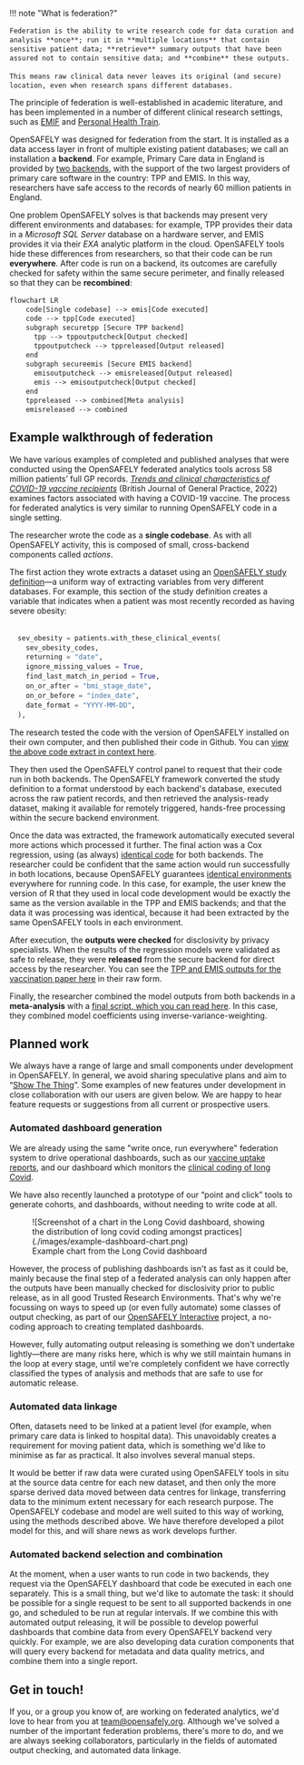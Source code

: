 !!! note "What is federation?"

    Federation is the ability to write research code for data curation and analysis **once**; run it in **multiple locations** that contain sensitive patient data; **retrieve** summary outputs that have been assured not to contain sensitive data; and **combine** these outputs.

    This means raw clinical data never leaves its original (and secure) location, even when research spans different databases.

The principle of federation is well-established in academic literature, and has been implemented in a number of different clinical research settings, such as [EMIF](https://doi.org/10.1007/s11023-018-9467-4) and [Personal Health Train](https://doi.org/10.1007/s00439-018-1924-x).

OpenSAFELY was designed for federation from the start. It is installed as a data access layer in front of multiple existing patient databases; we call an installation a **backend**. For example, Primary Care data in England is provided by [two backends](data-sources/intro.md), with the support of the two largest providers of primary care software in the country: TPP and EMIS.  In this way, researchers have safe access to the records of nearly 60 million patients in England.

One problem OpenSAFELY solves is that backends may present very different environments and databases: for example, TPP provides their data in a _Microsoft SQL Server_ database on a hardware server, and EMIS provides it via their _EXA_ analytic platform in the cloud.  OpenSAFELY tools hide these differences from researchers, so that their code can be run **everywhere**. After code is run on a backend, its outcomes are carefully checked for safety within the same secure perimeter, and finally released so that they can be **recombined**:

```mermaid
flowchart LR
    code[Single codebase] --> emis[Code executed]
    code --> tpp[Code executed]
    subgraph securetpp [Secure TPP backend]
      tpp --> tppoutputcheck[Output checked]
      tppoutputcheck --> tppreleased[Output released]
    end
    subgraph secureemis [Secure EMIS backend]
      emisoutputcheck --> emisreleased[Output released]
      emis --> emisoutputcheck[Output checked]
    end
    tppreleased --> combined[Meta analysis]
    emisreleased --> combined
```

## Example walkthrough of federation

We have various examples of completed and published analyses that were conducted using the OpenSAFELY federated analytics tools across 58 million patients’ full GP records. [_Trends and clinical characteristics of COVID-19 vaccine recipients_](https://bjgp.org/content/72/714/e51) (British Journal of General Practice, 2022) examines factors associated with having a COVID-19 vaccine.  The process for federated analytics is very similar to running OpenSAFELY code in a single setting.

The researcher wrote the code as a **single codebase**. As with all OpenSAFELY activity, this is composed of small, cross-backend components called *actions*.

The first action they wrote extracts a dataset using an [OpenSAFELY study definition](study-def.md)—a uniform way of extracting variables from very different databases.  For example, this section of the study definition creates a variable that indicates when a patient was most recently recorded as having severe obesity:

```python

  sev_obesity = patients.with_these_clinical_events(
    sev_obesity_codes,
    returning = "date",
    ignore_missing_values = True,
    find_last_match_in_period = True,
    on_or_after = "bmi_stage_date",
    on_or_before = "index_date",
    date_format = "YYYY-MM-DD",
  ),
```


The research tested the code with the version of OpenSAFELY installed on their own computer, and then published their code in Github. You can [view the above code extract in context here](https://github.com/opensafely/Factors-associated-with-COVID-19-vaccination/blob/969dbbe4c58e7c7391acf7c97f61fcab307b362e/analysis/study_definition.py#L231-L240).

They then used the OpenSAFELY control panel to request that their code run in both backends.   The OpenSAFELY framework converted the study definition to a format understood by each backend's database, executed across the raw patient records, and then retrieved the analysis-ready dataset, making it available for remotely triggered, hands-free processing within the secure backend environment.

Once the data was extracted, the framework automatically executed several more actions which processed it further. The final action was a Cox regression, using (as always) [identical code](https://github.com/opensafely/Factors-associated-with-COVID-19-vaccination/blob/master/analysis/R/Scripts/03_model_final.R) for both backends.  The researcher could be confident that the same action would run successfully in both locations, because OpenSAFELY guarantees [identical environments](actions-scripts.md) everywhere for running code. In this case, for example, the user knew the version of R that they used in local code development would be exactly the same as the version available in the TPP and EMIS backends; and that the data it was processing was identical, because it had been extracted by the same OpenSAFELY tools in each environment.

After execution, the **outputs were checked** for disclosivity by privacy specialists. When the results of the regression models were validated as safe to release, they were  **released** from the secure backend for direct access by the researcher. You can see the [TPP and EMIS outputs for the vaccination paper here](https://github.com/opensafely/Factors-associated-with-COVID-19-vaccination/tree/master/released_outputs) in their raw form.

Finally, the researcher combined the model outputs from both backends in a **meta-analysis**  with a [final script, which you can read here](https://github.com/opensafely/Factors-associated-with-COVID-19-vaccination/blob/master/analysis/R/Scripts/06_metaanalysis.R).  In this case, they combined model coefficients using inverse-variance-weighting.

## Planned work

We always have a range of large and small components under development in OpenSAFELY. In general, we avoid sharing speculative plans and aim to “[Show The Thing](https://gdsengagement.blog.gov.uk/2016/11/04/what-we-mean-when-we-say-show-the-thing/)”. Some examples of new features under development in close collaboration with our users are given below. We are happy to hear feature requests or suggestions from all current or prospective users.

### Automated dashboard generation
We are already using the same "write once, run everywhere" federation system to drive operational dashboards, such as our [vaccine uptake reports](https://reports.opensafely.org/reports/vaccine-coverage-index/), and our dashboard which monitors the [clinical coding of long Covid](https://reports.opensafely.org/reports/clinical-coding-of-long-covid-in-english-primary-care-a-federated-analysis-of-58-million-patient-rec/).

We have also recently launched a prototype of our “point and click” tools to generate cohorts, and dashboards, without needing to write code at all.

<figure markdown>
 ![Screenshot of a chart in the Long Covid dashboard, showing the distribution of long covid coding amongst practices](./images/example-dashboard-chart.png)
 <figcaption>Example chart from the Long Covid dashboard</figcaption>
</figure>

However, the process of publishing dashboards isn't as fast as it could be, mainly because the final step of a federated analysis can only happen after the outputs have been manually checked for disclosivity prior to public release, as in all good Trusted Research Environments. That's why we're focussing on ways to speed up (or even fully automate) some classes of output checking, as part of our [OpenSAFELY Interactive](https://interactive.opensafely.org/) project, a no-coding approach to creating templated dashboards.

However, fully automating output releasing is something we don't undertake lightly—there are many risks here, which is why we still maintain humans in the loop at every stage, until we're completely confident we have correctly classified the types of analysis and methods that are safe to use for automatic release.

### Automated data linkage

Often, datasets need to be linked at a patient level (for example, when primary care data is linked to hospital data). This unavoidably creates a requirement for moving patient data, which is something we'd like to minimise as far as practical.  It also involves several manual steps.

It would be better if raw data were curated using OpenSAFELY tools in situ at the source data centre for each new dataset, and then only the more sparse derived data moved between data centres for linkage, transferring data to the minimum extent necessary for each research purpose. The OpenSAFELY codebase and model are well suited to this way of working, using the methods described above. We have therefore developed a pilot model for this, and will share news as work develops further.

### Automated backend selection and combination

At the moment, when a user wants to run code in two backends, they request via the OpenSAFELY dashboard that code be executed in each one separately. This is a small thing, but we'd like to automate the task: it should be possible for a single request to be sent to all supported backends in one go, and scheduled to be run at regular intervals. If we combine this with automated output releasing, it will be possible to develop powerful dashboards that combine data from every OpenSAFELY backend very quickly. For example, we are also developing data curation components that will query every backend for metadata and data quality metrics, and combine them into a single report.



## Get in touch!

If you, or a group you know of, are working on federated analytics, we'd love to hear from you at [team@opensafely.org](mailto:team@opensafely.org). Although we've solved a number of the important federation problems, there's more to do, and we are always seeking collaborators, particularly in the fields of automated output checking, and automated data linkage.
